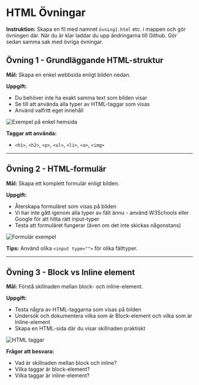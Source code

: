 # HTML Övningar

**Instruktion:** Skapa en fil med namnet `övning1.html` etc. i mappen och gör övningen där. När du är klar laddar du upp ändringarna till Github. Gör sedan samma sak med övriga övningar.

## Övning 1 - Grundläggande HTML-struktur

**Mål:** Skapa en enkel webbsida enligt bilden nedan.

**Uppgift:**

- Du behöver inte ha exakt samma text som bilden visar
- Se till att använda alla typer av HTML-taggar som visas
- Använd valfritt eget innehåll

![Exempel på enkel hemsida](./enkel_hemsida.png)

**Taggar att använda:**

- `<h1>`, `<h2>`, `<p>`, `<ul>`, `<li>`, `<a>`, `<img>`

---

## Övning 2 - HTML-formulär

**Mål:** Skapa ett komplett formulär enligt bilden.

**Uppgift:**

- Återskapa formuläret som visas på bilden
- Vi har inte gått igenom alla typer av fält ännu - använd W3Schools eller Google för att hitta rätt input-typer
- Testa att formuläret fungerar (även om det inte skickas någonstans)

![Formulär exempel](./form.jpg)

**Tips:** Använd olika `<input type="">` för olika fälttyper.

---

## Övning 3 - Block vs Inline element

**Mål:** Förstå skillnaden mellan block- och inline-element.

**Uppgift:**

- Testa några av HTML-taggarna som visas på bilden
- Undersök och dokumentera vilka som är Block-element och vilka som är Inline-element
- Skapa en HTML-sida där du visar skillnaden praktiskt

![HTML taggar](./taggar.png)

**Frågor att besvara:**

- Vad är skillnaden mellan block och inline?
- Vilka taggar är block-element?
- Vilka taggar är inline-element?
